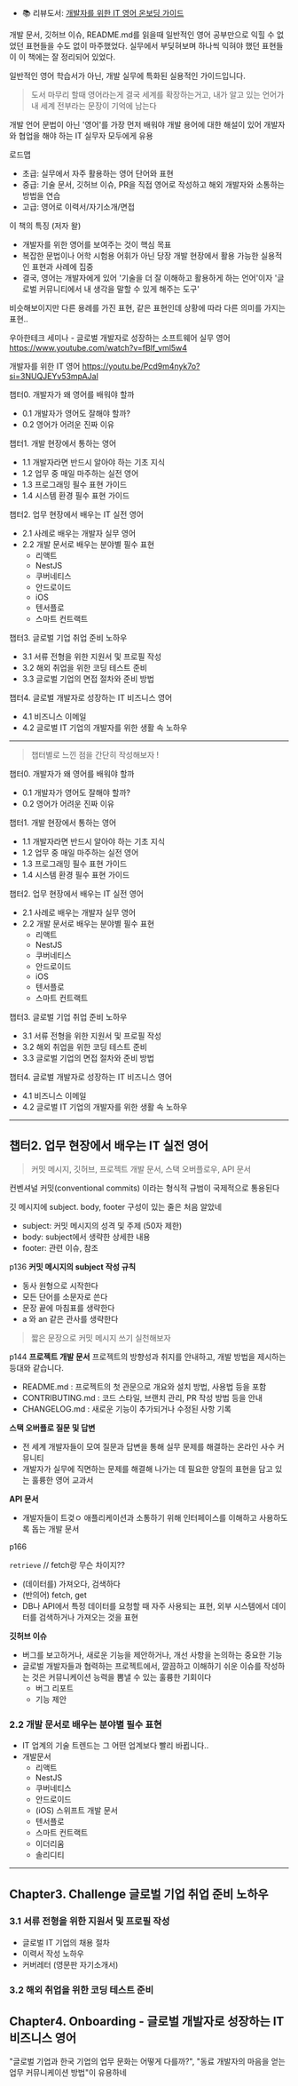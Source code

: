 - 📚 리뷰도서: [개발자를 위한 IT 영어 온보딩 가이드](https://www.hanbit.co.kr/store/books/look.php?p_code=B1829189490)


개발 문서, 깃허브 이슈, README.md를 읽을때 일반적인 영어 공부만으로 익힐 수 없었던 표현들을 수도 없이 마주했었다. 실무에서 부딪혀보며 하나씩 익혀야 했던 표현들이 이 책에는 잘 정리되어 있었다. 

일반적인 영어 학습서가 아닌, 개발 실무에 특화된 실용적인 가이드입니다.

> 도서 마무리 할때 영어라는게 결국 세계를 확장하는거고, 내가 알고 있는 언어가 내 세계 전부라는 문장이 기억에 남는다

개발 언어 문법이 아닌 '영어'를 가장 먼저 배워야 
개발 용어에 대한 해설이 있어 개발자와 협업을 해야 하는 IT 실무자 모두에게 유용

로드맵 
- 초급: 실무에서 자주 활용하는 영어 단어와 표현
- 중급: 기술 문서, 깃허브 이슈, PR을 직접 영어로 작성하고 해외 개발자와 소통하는 방법을 연습
- 고급: 영어로 이력서/자기소개/면접 

이 책의 특징 (저자 왈)
- 개발자를 위한 영어를 보여주는 것이 핵심 목표 
- 복잡한 문법이나 어학 시험용 어휘가 아닌 당장 개발 현장에서 활용 가능한 실용적인 표현과 사례에 집중
- 결국, 영어는 개발자에게 있어 '기술을 더 잘 이해하고 활용하게 하는 언어'이자 '글로벌 커뮤니티에서 내 생각을 말할 수 있게 해주는 도구'

비슷해보이지만 다른 용례를 가진 표현, 같은 표현인데 상황에 따라 다른 의미를 가지는 표현..

우아한테크 세미나 - 글로벌 개발자로 성장하는 소프트웨어 실무 영어
https://www.youtube.com/watch?v=fBlf_vml5w4

개발자를 위한 IT 영어
https://youtu.be/Pcd9m4nyk7o?si=3NUQJEYv53mpAJal


챕터0. 개발자가 왜 영어를 배워야 할까 
- 0.1 개발자가 영어도 잘해야 할까?
- 0.2 영어가 어려운 진짜 이유 

챕터1. 개발 현장에서 통하는 영어 
- 1.1 개발자라면 반드시 알아야 하는 기초 지식 
- 1.2 업무 중 매일 마주하는 실전 영어
- 1.3 프로그래밍 필수 표현 가이드
- 1.4 시스템 환경 필수 표현 가이드 

챕터2. 업무 현장에서 배우는 IT 실전 영어
- 2.1 사례로 배우는 개발자 실무 영어
- 2.2 개발 문서로 배우는 분야별 필수 표현
	- 리액트
	- NestJS
	- 쿠버네티스
	- 안드로이드
	- iOS
	- 텐서플로
	- 스마트 컨트랙트 

챕터3. 글로벌 기업 취업 준비 노하우
- 3.1 서류 전형을 위한 지원서 및 프로필 작성 
- 3.2 해외 취업을 위한 코딩 테스트 준비 
- 3.3 글로벌 기업의 면접 절차와 준비 방법

챕터4. 글로벌 개발자로 성장하는 IT 비즈니스 영어
- 4.1 비즈니스 이메일 
- 4.2 글로벌 IT 기업의 개발자를 위한 생활 속 노하우

---

> 챕터별로 느낀 점을 간단히 작성해보자 !

챕터0. 개발자가 왜 영어를 배워야 할까 
- 0.1 개발자가 영어도 잘해야 할까?
- 0.2 영어가 어려운 진짜 이유 

챕터1. 개발 현장에서 통하는 영어 
- 1.1 개발자라면 반드시 알아야 하는 기초 지식 
- 1.2 업무 중 매일 마주하는 실전 영어
- 1.3 프로그래밍 필수 표현 가이드
- 1.4 시스템 환경 필수 표현 가이드 

챕터2. 업무 현장에서 배우는 IT 실전 영어
- 2.1 사례로 배우는 개발자 실무 영어
- 2.2 개발 문서로 배우는 분야별 필수 표현
	- 리액트
	- NestJS
	- 쿠버네티스
	- 안드로이드
	- iOS
	- 텐서플로
	- 스마트 컨트랙트 

챕터3. 글로벌 기업 취업 준비 노하우
- 3.1 서류 전형을 위한 지원서 및 프로필 작성 
- 3.2 해외 취업을 위한 코딩 테스트 준비 
- 3.3 글로벌 기업의 면접 절차와 준비 방법

챕터4. 글로벌 개발자로 성장하는 IT 비즈니스 영어
- 4.1 비즈니스 이메일 
- 4.2 글로벌 IT 기업의 개발자를 위한 생활 속 노하우


---

## 챕터2. 업무 현장에서 배우는 IT 실전 영어
> 커밋 메시지, 깃허브, 프로젝트 개발 문서, 스택 오버플로우, API 문서

컨벤셔널 커밋(conventional commits) 이라는 형식적 규범이 국제적으로 통용된다

깃 메시지에 subject. body, footer 구성이 있는 줄은 처음 알았네 
- subject: 커밋 메시지의 성격 및 주제 (50자 제한)
- body: subject에서 생략한 상세한 내용 
- footer: 관련 이슈, 참조

p136
**커밋 메시지의 subject 작성 규칙**
- 동사 원형으로 시작한다 
- 모든 단어를 소문자로 쓴다
- 문장 끝에 마침표를 생략한다
- a 와 an 같은 관사를 생략한다 

> 짧은 문장으로 커밋 메시지 쓰기 실천해보자

p144
**프로젝트 개발 문서**
프로젝트의 방향성과 취지를 안내하고, 개발 방법을 제시하는 등대와 같습니다.
- README.md : 프로젝트의 첫 관문으로 개요와 설치 방법, 사용법 등을 포함 
- CONTRIBUTING.md : 코드 스타일, 브랜치 관리, PR 작성 방법 등을 안내 
- CHANGELOG.md : 새로운 기능이 추가되거나 수정된 사항 기록


**스택 오버플로 질문 및 답변**
- 전 세계 개발자들이 모여 질문과 답변을 통해 실무 문제를 해결하는 온라인 사수 커뮤니티
- 개발자가 실무에 직면하는 문제를 해결해 나가는 데 필요한 양질의 표현을 담고 있는 훌륭한 영어 교과서

**API 문서**
- 개발자들이 트겆ㅇ 애플리케이션과 소통하기 위해 인터페이스를 이해하고 사용하도록 돕는 개발 문서


p166

`retrieve`  // fetch랑 무슨 차이지??
- (데이터를) 가져오다, 검색하다 
- (반의어) fetch, get
- DB나 API에서 특정 데이터를 요청할 때 자주 사용되는 표현, 외부 시스템에서 데이터를 검색하거나 가져오는 것을 표현


**깃허브 이슈**
- 버그를 보고하거나, 새로운 기능을 제안하거나, 개선 사항을 논의하는 중요한 기능
- 글로벌 개발자들과 협력하는 프로젝트에서, 깔끔하고 이해하기 쉬운 이슈를 작성하는 것은 커뮤니케이션 능력을 뽐낼 수 있는 훌륭한 기회이다
	- 버그 리포트
	- 기능 제안 


### 2.2 개발 문서로 배우는 분야별 필수 표현 
- IT 업계의 기술 트렌드는 그 어떤 업계보다 빨리 바뀝니다..
- 개발문서 
	- 리액트 
	- NestJS 
	- 쿠버네티스
	- 안드로이드
	- (iOS) 스위프트 개발 문서
	- 텐서플로
	- 스마트 컨트랙트
	- 이더리움
	- 솔리디티


---
## Chapter3. Challenge 글로벌 기업 취업 준비 노하우 

### 3.1 서류 전형을 위한 지원서 및 프로필 작성 
- 글로벌 IT 기업의 채용 절차 
- 이력서 작성 노하우
- 커버레터 (영문판 자기소개서)

### 3.2 해외 취업을 위한 코딩 테스트 준비 


## Chapter4. Onboarding - 글로벌 개발자로 성장하는 IT 비즈니스 영어
"글로벌 기업과 한국 기업의 업무 문화는 어떻게 다를까?", "동료 개발자의 마음을 얻는 업무 커뮤니케이션 방법"이 유용하네